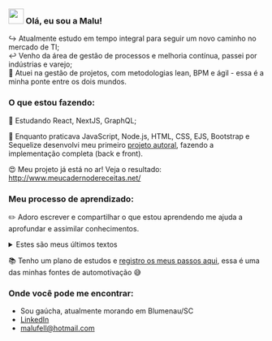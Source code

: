 ### <img src="https://media.giphy.com/media/hvRJCLFzcasrR4ia7z/giphy.gif" width="30px"> Olá, eu sou a Malu! 

:arrow_right_hook: Atualmente estudo em tempo integral para seguir um novo caminho no mercado de TI; <br>
:leftwards_arrow_with_hook: Venho da área de gestão de processos e melhoria contínua, passei por indústrias e varejo; <br>
:twisted_rightwards_arrows: Atuei na gestão de projetos, com metodologias lean, BPM e ágil - essa é a minha ponte entre os dois mundos. <br>

### O que estou fazendo:
:seedling: Estudando React, NextJS, GraphQL;

:muscle: Enquanto praticava JavaScript, Node.js, HTML, CSS, EJS, Bootstrap e Sequelize desenvolvi meu primeiro [projeto autoral](https://github.com/malufell/meu-caderno-de-receitas), fazendo a implementação completa (back e front). 

:heart_eyes: Meu projeto já está no ar! Veja o resultado: http://www.meucadernodereceitas.net/<br>



### Meu processo de aprendizado:

:pencil2: Adoro escrever e compartilhar o que estou aprendendo me ajuda a aprofundar e assimilar conhecimentos. 

<details>
  <summary>Estes são meus últimos textos</summary>

- [Métodos build e create em tabela many-to-many](https://github.com/malufell/meu-caderno-de-receitas/wiki/d.-Create-em-tabela-many-to-many,-com-upload-de-imagem-e-inclus%C3%A3o-de-v%C3%ADdeo-do-youtube)
- [Como criar relacionamentos entre tabelas - Sequelize (many-to-many e one-to-many)](https://github.com/malufell/meu-caderno-de-receitas/wiki/c.-Tabelas-com-relacionamentos-many-to-many-e-one-to-many)
- [Criando índice no modelo (sequelize e postgres)](https://github.com/malufell/meu-caderno-de-receitas/wiki/b.-Criando-%C3%ADndice-no-modelo-(sequelize-e-postgres))
- [Ajustando os tipos de dados e limite de caracteres no modelo Sequelize](https://github.com/malufell/meu-caderno-de-receitas/wiki/a.-Atualizando-um-modelo-Sequelize)
- [Como implementei o método de busca (sequelize)!](https://github.com/malufell/meu-caderno-de-receitas/wiki/9.-Implementando-o-m%C3%A9todo-de-busca) 
- [Como implementei o cadastro de usuários com validação de dados no back-end (com sequelize)!](https://github.com/malufell/meu-caderno-de-receitas/wiki/8.-Cadastro-de-usu%C3%A1rios-com-valida%C3%A7%C3%A3o-de-dados-no-back-end)
- [Autenticação de usuários com passport e express-session](https://github.com/malufell/autenticacao-com-passport-express-session) :heart: 
- [Interagindo com o usuário - método POST e findOne (sequelize)](https://github.com/malufell/meu-caderno-de-receitas/wiki/6.-Interagindo-com-o-usu%C3%A1rio,-POST-e-findOne)
- [EJS e Sequelize juntos!](https://github.com/malufell/meu-caderno-de-receitas/wiki/5.-EJS-e-Sequelize-juntos)
- [Configurações para uso do Sequelize com o PostgreSQL](https://github.com/malufell/meu-caderno-de-receitas/wiki/4.-Sequelize-com-PostgreSQL)
- [Meus primeiros passos com EJS](https://github.com/malufell/meu-caderno-de-receitas/wiki/3.-Primeiros-passos-com-EJS)
- [Como criei minha página "em breve" com bootstrap e coloquei no ar com github](https://github.com/malufell/meu-caderno-de-receitas/wiki/2.-Cria%C3%A7%C3%A3o-da-p%C3%A1gina-tempor%C3%A1ria-%22em-breve%22)
- [Definindo o caminho do meu projeto: análise de negócio, análise técnica, wireframe](https://github.com/malufell/meu-caderno-de-receitas/wiki/1.-Definindo-o-caminho)

<br>

</details>

:books: Tenho um plano de estudos e [registro os meus passos aqui](https://github.com/malufell/malufell/blob/main/meu-log.md), essa é uma das minhas fontes de automotivação :sweat_smile:

### Onde você pode me encontrar:

- Sou gaúcha, atualmente morando em Blumenau/SC <br>
- [LinkedIn](https://www.linkedin.com/in/mariafell/) <br>
- malufell@hotmail.com <br>

